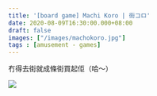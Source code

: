 ```yaml
---
title: '[board game] Machi Koro | 街コロ'
date: 2020-08-09T16:30:00.000+08:00
draft: false
images: ["/images/machokoro.jpg"]
tags : [amusement - games]
---
```


冇得去街就成條街買起佢（哈～）

![](/images/machokoro.jpg)


